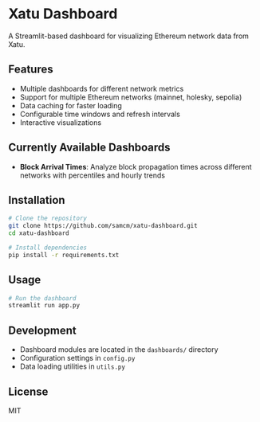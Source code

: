 # Xatu Dashboard

A Streamlit-based dashboard for visualizing Ethereum network data from Xatu.

## Features

- Multiple dashboards for different network metrics
- Support for multiple Ethereum networks (mainnet, holesky, sepolia)
- Data caching for faster loading
- Configurable time windows and refresh intervals
- Interactive visualizations

## Currently Available Dashboards

- **Block Arrival Times**: Analyze block propagation times across different networks with percentiles and hourly trends

## Installation

```bash
# Clone the repository
git clone https://github.com/samcm/xatu-dashboard.git
cd xatu-dashboard

# Install dependencies
pip install -r requirements.txt
```

## Usage

```bash
# Run the dashboard
streamlit run app.py
```

## Development

- Dashboard modules are located in the `dashboards/` directory
- Configuration settings in `config.py`
- Data loading utilities in `utils.py`

## License

MIT 